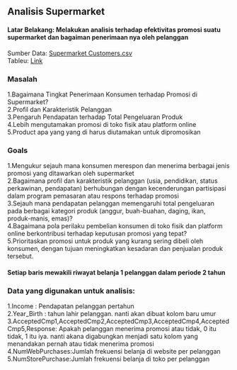 ## Analisis Supermarket
#### Latar Belakang: Melakukan analisis terhadap efektivitas promosi suatu supermarket dan bagaiman penerimaan nya oleh pelanggan
Sumber Data: [Supermarket Customers.csv](https://github.com/vincentevans835/Target_Supermarket/blob/main/Supermarket%20Customers.csv)  
Tableu: [Link](https://public.tableau.com/views/Capstone_17067620251360/Capstone2?:language=en-GB&:display_count=n&:origin=viz_share_link)




### Masalah  
1.Bagaimana Tingkat Penerimaan Konsumen terhadap Promosi di Supermarket?  
2.Profil dan Karakteristik Pelanggan  
3.Pengaruh Pendapatan terhadap Total Pengeluaran Produk  
4.Lebih mengutamakan promosi di toko fisik atau platform online  
5.Product apa yang yang di harus diutamakan untuk dipromosikan

### Goals  
1.Mengukur sejauh mana konsumen merespon dan menerima berbagai jenis promosi yang ditawarkan oleh supermarket  
2.Bagaimana profil dan karakteristik pelanggan (usia, pendidikan, status perkawinan, pendapatan) berhubungan dengan kecenderungan partisipasi dalam program pemasaran atau respons terhadap promosi  
3.Sejauh mana pendapatan pelanggan memengaruhi total pengeluaran pada berbagai kategori produk (anggur, buah-buahan, daging, ikan, produk-manis, emas)?  
4.Bagaimana pola perilaku pembelian konsumen di toko fisik dan platform online berkontribusi terhadap keputusan promosi yang tepat?  
5.Prioritaskan promosi untuk produk yang kurang sering dibeli oleh konsumen, dengan tujuan meningkatkan kesadaran dan penjualan produk tersebut.

#### Setiap baris mewakili riwayat belanja 1 pelanggan dalam periode 2 tahun

### Data yang digunakan untuk analisis:  
1.Income : Pendapatan pelanggan pertahun  
2.Year_Birth : tahun lahir pelanggan. nanti akan dibuat kolom baru umur  
3.AcceptedCmp1,AcceptedCmp2,AcceptedCmp3,AcceptedCmp4,AcceptedCmp5,Response: Apakah pelanggan menerima promosi atau tidak, 0 itu tidak, 1 itu iya. nanti akana digabungkan menjadi satu kolom yang menandakan pernah atau tidak menerima promosi  
4.NumWebPurchases:Jumlah frekuensi belanja di website per pelanggan  
5.NumStorePurchase:Jumlah frekuensi belanja di toko per pelanggan  


